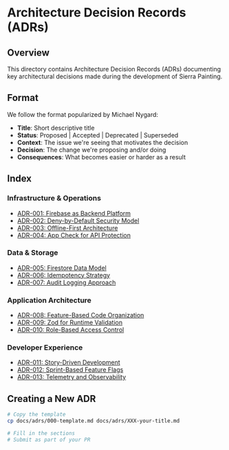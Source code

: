 # Architecture Decision Records (ADRs)

## Overview
This directory contains Architecture Decision Records (ADRs) documenting key architectural decisions made during the development of Sierra Painting.

## Format
We follow the format popularized by Michael Nygard:
- **Title**: Short descriptive title
- **Status**: Proposed | Accepted | Deprecated | Superseded
- **Context**: The issue we're seeing that motivates the decision
- **Decision**: The change we're proposing and/or doing
- **Consequences**: What becomes easier or harder as a result

## Index

### Infrastructure & Operations
- [ADR-001: Firebase as Backend Platform](./001-firebase-backend.md)
- [ADR-002: Deny-by-Default Security Model](./002-deny-by-default-security.md)
- [ADR-003: Offline-First Architecture](./003-offline-first.md)
- [ADR-004: App Check for API Protection](./004-app-check.md)

### Data & Storage
- [ADR-005: Firestore Data Model](./005-firestore-data-model.md)
- [ADR-006: Idempotency Strategy](./006-idempotency-strategy.md)
- [ADR-007: Audit Logging Approach](./007-audit-logging.md)

### Application Architecture
- [ADR-008: Feature-Based Code Organization](./008-feature-based-organization.md)
- [ADR-009: Zod for Runtime Validation](./009-zod-validation.md)
- [ADR-010: Role-Based Access Control](./010-rbac.md)

### Developer Experience
- [ADR-011: Story-Driven Development](./011-story-driven-development.md)
- [ADR-012: Sprint-Based Feature Flags](./012-sprint-based-flags.md)
- [ADR-013: Telemetry and Observability](./013-telemetry-observability.md)

## Creating a New ADR
```bash
# Copy the template
cp docs/adrs/000-template.md docs/adrs/XXX-your-title.md

# Fill in the sections
# Submit as part of your PR
```
